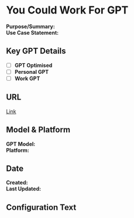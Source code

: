 # You Could Work For GPT

**Purpose/Summary:**  
**Use Case Statement:**

## Key GPT Details

- [ ] **GPT Optimised**  
- [ ] **Personal GPT**  
- [ ] **Work GPT**

## URL

[Link](https://www.customgpt.com)

## Model & Platform

**GPT Model:**  
**Platform:**

## Date


**Created:**   
**Last Updated:** 

## Configuration Text

